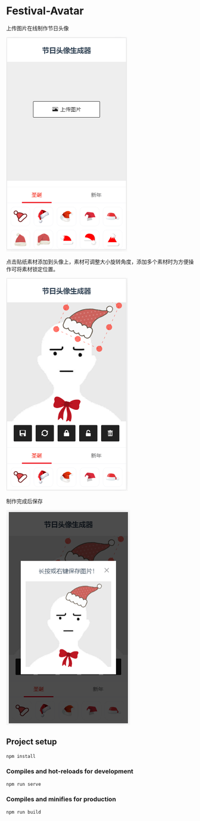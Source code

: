 # Festival-Avatar

上传图片在线制作节日头像

![image](https://raw.githubusercontent.com/singingXY/mypic/master/makeAvatar/1.png)

点击贴纸素材添加到头像上，素材可调整大小旋转角度，添加多个素材时为方便操作可将素材锁定位置。

![image](https://raw.githubusercontent.com/singingXY/mypic/master/makeAvatar/2.png)

制作完成后保存

![image](https://raw.githubusercontent.com/singingXY/mypic/master/makeAvatar/3.png)

##

## Project setup

```
npm install
```

### Compiles and hot-reloads for development

```
npm run serve
```

### Compiles and minifies for production

```
npm run build
```

